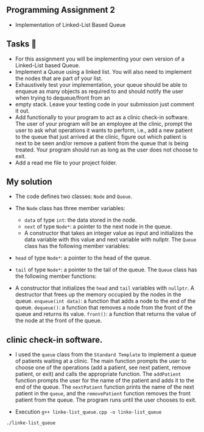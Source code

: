## Programming Assignment 2
- Implementation of Linked-List Based Queue

## Tasks :page_with_curl:

- For this assignment you will be implementing your own version of a Linked-List based Queue.
- Implement a Queue using a linked list. You will also need to implement the nodes that
are part of your list.
- Exhaustively test your implementation, your queue should be able to enqueue as many
objects as required to and should notify the user when trying to dequeue/front from an
- empty stack. Leave your testing code in your submission just comment it out.
- Add functionally to your program to act as a clinic check-in software. The user of your
program will be an employee at the clinic, prompt the user to ask what operations it
wants to perform, i.e., add a new patient to the queue that just arrived at the clinic, figure
out which patient is next to be seen and/or remove a patient from the queue that is being
treated. Your program should run as long as the user does not choose to exit.
- Add a read me file to your project folder.

## My solution
- The code defines two classes: `Node` and `Queue`.

- The `Node` class has three member variables:

    - `data` of type `int`: the data stored in the node.
    - `next` of type `Node*`: a pointer to the next node in the queue.
    - A constructor that takes an integer value as input and initializes the data variable with this value and next variable with nullptr.
The `Queue` class has the following member variables:

- `head` of type `Node*`: a pointer to the head of the queue.
- `tail` of type `Node*`: a pointer to the tail of the queue.
The `Queue` class has the following member functions:

- A constructor that initializes the `head` and `tail` variables with `nullptr`.
A destructor that frees up the memory occupied by the nodes in the queue.
`enqueue(int data)`: a function that adds a node to the end of the queue.
`dequeue()`: a function that removes a node from the front of the queue and returns its value.
`front()`: a function that returns the value of the node at the front of the queue.

## clinic check-in software.
- I used the `queue` class from the `Standard Template` to implement a queue of patients waiting at a clinic. The main function prompts the user to choose one of the operations (add a patient, see next patient, remove patient, or exit) and calls the appropriate function. The `addPatient` function prompts the user for the name of the patient and adds it to the end of the queue. The `nextPatient` function prints the name of the next patient in the `queue`, and the `removePatient` function removes the front patient from the queue. The program runs until the user chooses to exit.

- Execution 
`g++ linke-list_queue.cpp -o linke-list_queue`

`./linke-list_queue`

